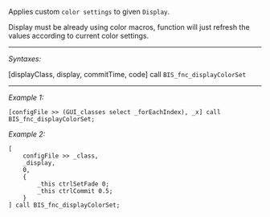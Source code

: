 Applies custom `color settings` to given `Display`.

Display must be already using color macros, function will just refresh the values according to current color settings.


---
*Syntaxes:*

[displayClass, display, commitTime, code] call `BIS_fnc_displayColorSet`

---
*Example 1:*

```sqf
[configFile >> (GUI_classes select _forEachIndex), _x] call BIS_fnc_displayColorSet;
```

*Example 2:*

```sqf
[
	configFile >> _class,
	_display,
	0,
	{
		_this ctrlSetFade 0;
		_this ctrlCommit 0.5;
	}
] call BIS_fnc_displayColorSet;
```